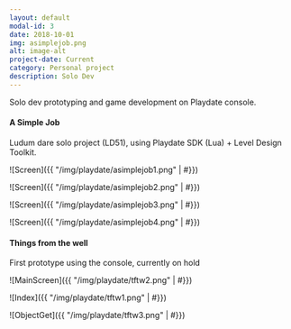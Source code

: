 ```yaml
---
layout: default
modal-id: 3
date: 2018-10-01
img: asimplejob.png
alt: image-alt
project-date: Current
category: Personal project
description: Solo Dev
---
```


Solo dev prototyping and game development on Playdate console.



#### A Simple Job

Ludum dare solo project (LD51), using Playdate SDK (Lua) + Level Design Toolkit.




![Screen]({{ "/img/playdate/asimplejob1.png" | #}})


![Screen]({{ "/img/playdate/asimplejob2.png" | #}})


![Screen]({{ "/img/playdate/asimplejob3.png" | #}})


![Screen]({{ "/img/playdate/asimplejob4.png" | #}})


#### Things from the well

First prototype using the console, currently on hold




![MainScreen]({{ "/img/playdate/tftw2.png" | #}})


![Index]({{ "/img/playdate/tftw1.png" | #}})


![ObjectGet]({{ "/img/playdate/tftw3.png" | #}})
